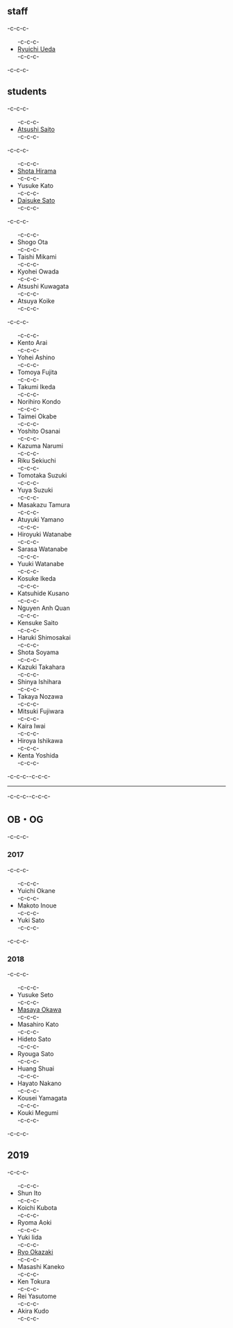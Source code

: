 <h2>staff</h2>-c-c-c-<ul>-c-c-c- 	<li id="ryuichiueda"><a href="http://lab.ueda.asia/?page_id=42">Ryuichi Ueda</a></li>-c-c-c-</ul>-c-c-c-<h2>students</h2>-c-c-c-<ul>-c-c-c- 	<li><a href="http://www.asrobot.me/">Atsushi Saito</a></li>-c-c-c-</ul>-c-c-c-<ul>-c-c-c- 	<li><a href="http://habatafuture.hatenablog.jp/" target="_blank" rel="noopener noreferrer">Shota Hirama</a></li>-c-c-c- 	<li>Yusuke Kato</li>-c-c-c- 	<li><a href="https://tiryoh.com/" target="_blank" rel="noopener noreferrer">Daisuke Sato</a></li>-c-c-c-</ul>-c-c-c-<ul>-c-c-c- 	<li>Shogo Ota</li>-c-c-c- 	<li>Taishi Mikami</li>-c-c-c- 	<li>Kyohei Owada</li>-c-c-c- 	<li>Atsushi Kuwagata</li>-c-c-c- 	<li>Atsuya Koike</li>-c-c-c-</ul>-c-c-c-<ul>-c-c-c- 	<li><span class="s1">Kento Arai</span></li>-c-c-c- 	<li><span class="s1">Yohei Ashino</span></li>-c-c-c- 	<li><span class="s1">Tomoya Fujita</span></li>-c-c-c- 	<li><span class="s1">Takumi Ikeda</span></li>-c-c-c- 	<li>Norihiro Kondo</li>-c-c-c- 	<li><span class="s1">Taimei Okabe</span></li>-c-c-c- 	<li><span class="s1">Yoshito Osanai</span></li>-c-c-c- 	<li><span class="s1">Kazuma Narumi</span></li>-c-c-c- 	<li><span class="s1">Riku Sekiuchi</span></li>-c-c-c- 	<li>Tomotaka Suzuki</li>-c-c-c- 	<li>Yuya Suzuki</li>-c-c-c- 	<li><span class="s1">Masakazu Tamura</span></li>-c-c-c- 	<li>Atuyuki Yamano</li>-c-c-c- 	<li><span class="s1">Hiroyuki Watanabe</span></li>-c-c-c- 	<li><span class="s1">Sarasa Watanabe</span></li>-c-c-c- 	<li>Yuuki Watanabe</li>-c-c-c- 	<li>Kosuke Ikeda</li>-c-c-c- 	<li>Katsuhide Kusano</li>-c-c-c- 	<li>Nguyen Anh Quan</li>-c-c-c- 	<li>Kensuke Saito</li>-c-c-c- 	<li>Haruki Shimosakai</li>-c-c-c- 	<li>Shota Soyama</li>-c-c-c- 	<li>Kazuki Takahara</li>-c-c-c- 	<li>Shinya Ishihara</li>-c-c-c- 	<li>Takaya Nozawa</li>-c-c-c- 	<li>Mitsuki Fujiwara</li>-c-c-c- 	<li>Kaira Iwai</li>-c-c-c- 	<li>Hiroya Ishikawa</li>-c-c-c- 	<li>Kenta Yoshida</li>-c-c-c-</ul>-c-c-c--c-c-c-<hr />-c-c-c--c-c-c-<h2>OB・OG</h2>-c-c-c-<h3>2017</h3>-c-c-c-<ul>-c-c-c- 	<li>Yuichi Okane</li>-c-c-c- 	<li>Makoto Inoue</li>-c-c-c- 	<li>Yuki Sato</li>-c-c-c-</ul>-c-c-c-<h3>2018</h3>-c-c-c-<ul>-c-c-c- 	<li>Yusuke Seto</li>-c-c-c- 	<li><a href="http://routecompass.net/member/okawa/" target="_blank" rel="noopener noreferrer">Masaya Okawa</a></li>-c-c-c- 	<li>Masahiro Kato</li>-c-c-c- 	<li>Hideto Sato</li>-c-c-c- 	<li>Ryouga Sato</li>-c-c-c- 	<li>Huang Shuai</li>-c-c-c- 	<li>Hayato Nakano</li>-c-c-c- 	<li>Kousei Yamagata</li>-c-c-c- 	<li>Kouki Megumi</li>-c-c-c-</ul>-c-c-c-<h2>2019</h2>-c-c-c-<ul>-c-c-c- 	<li>Shun Ito</li>-c-c-c- 	<li>Koichi Kubota</li>-c-c-c- 	<li>Ryoma Aoki</li>-c-c-c- 	<li>Yuki Iida</li>-c-c-c- 	<li><a href="https://zaki0929.github.io/">Ryo Okazaki</a></li>-c-c-c- 	<li>Masashi Kaneko</li>-c-c-c- 	<li><span class="s1">Ken Tokura</span></li>-c-c-c- 	<li><span class="s1">Rei Yasutome</span></li>-c-c-c- 	<li>Akira Kudo</li>-c-c-c-</ul>
